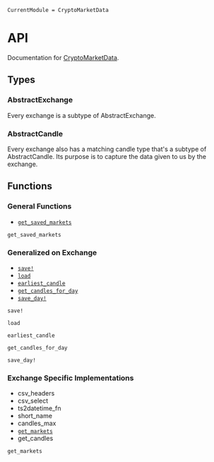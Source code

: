 ```@meta
CurrentModule = CryptoMarketData
```

# API

Documentation for [CryptoMarketData](https://github.com/g-gundam/CryptoMarketData.jl).

## Types

### AbstractExchange

Every exchange is a subtype of AbstractExchange.

### AbstractCandle

Every exchange also has a matching candle type that's a subtype of AbstractCandle.
Its purpose is to capture the data given to us by the exchange.

## Functions

### General Functions

- [`get_saved_markets`](@ref)

```@docs
get_saved_markets
```

### Generalized on Exchange

- [`save!`](@ref)
- [`load`](@ref)
- [`earliest_candle`](@ref)
- [`get_candles_for_day`](@ref)
- [`save_day!`](@ref)

```@docs
save!
```

```@docs
load
```

```@docs
earliest_candle
```

```@docs
get_candles_for_day
```

```@docs
save_day!
```

### Exchange Specific Implementations

- csv_headers
- csv_select
- ts2datetime_fn
- short_name
- candles_max
- [`get_markets`](@ref)
- get_candles

```@docs
get_markets
```
